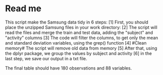 Read me
=========
This script make the Samsung data tidy in 6 steps:
[1] First, you should place the unzipped Samsung files in your work directory:
[2] The script will read the files and merge the train and test data, adding the "subject" and "activity" columns
[3] The code will filter the columns, to get only the mean and standard deviation variables, using the grep() function
[4] #Clean memory# The script will remove old data from memory
[5] After that, using the dplyr package, we group the values by subject and activity
[6] in the last step, we save our output in a txt file.

The final table should have 180 observations and 88 variables.

